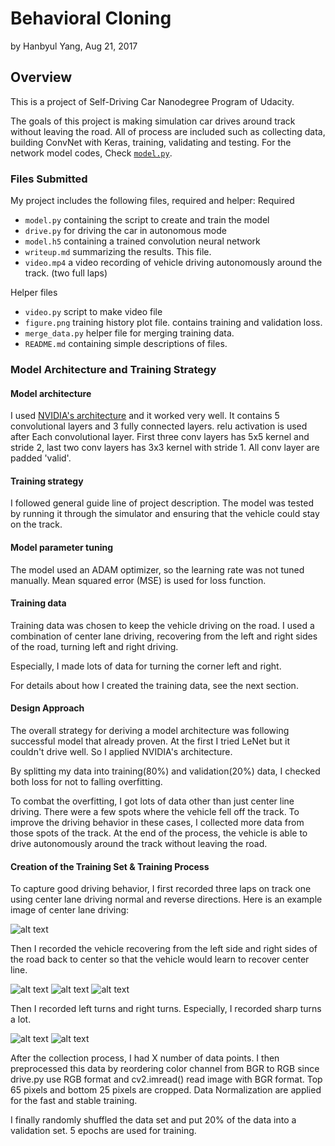 # **Behavioral Cloning** 
by Hanbyul Yang, Aug 21, 2017

## Overview

This is a project of Self-Driving Car Nanodegree Program of Udacity.

The goals of this project is making simulation car drives around track without leaving the road. All of process are included such as collecting data, building ConvNet with Keras, training, validating and testing.
For the network model codes, Check [`model.py`](./model.py).

[//]: # (Image References)

[image1]: ./examples/placeholder.png "Model Visualization"
[image2]: ./examples/placeholder.png "Grayscaling"
[image3]: ./examples/placeholder_small.png "Recovery Image"
[image4]: ./examples/placeholder_small.png "Recovery Image"
[image5]: ./examples/placeholder_small.png "Recovery Image"
[image6]: ./examples/placeholder_small.png "Normal Image"
[image7]: ./examples/placeholder_small.png "Flipped Image"


### Files Submitted 
My project includes the following files, required and helper:
Required
- `model.py` containing the script to create and train the model
- `drive.py` for driving the car in autonomous mode
- `model.h5` containing a trained convolution neural network 
- `writeup.md` summarizing the results. This file. 
- `video.mp4` a video recording of vehicle driving autonomously around the track. (two full laps)

Helper files
- `video.py` script to make video file
- `figure.png` training history plot file. contains training and validation loss.
- `merge_data.py` helper file for merging training data.
- `README.md` containing simple descriptions of files.

### Model Architecture and Training Strategy

#### Model architecture 

I used [NVIDIA's architecture](https://devblogs.nvidia.com/parallelforall/deep-learning-self-driving-cars/) and it worked very well. It contains 5 convolutional layers and 3 fully connected layers. relu activation is used after Each convolutional layer. First three conv layers has 5x5 kernel and stride 2, last two conv layers has 3x3 kernel with stride 1. All conv layer are padded 'valid'.

#### Training strategy

I followed general guide line of project description.
The model was tested by running it through the simulator and ensuring that the vehicle could stay on the track.

#### Model parameter tuning

The model used an ADAM optimizer, so the learning rate was not tuned manually. Mean squared error (MSE) is used for loss function.

#### Training data

Training data was chosen to keep the vehicle driving on the road. I used a combination of center lane driving, recovering from the left and right sides of the road, turning left and right driving. 

Especially, I made lots of data for turning the corner left and right.

For details about how I created the training data, see the next section. 

#### Design Approach

The overall strategy for deriving a model architecture was following successful model that already proven. At the first I tried LeNet but it couldn't drive well. So I applied NVIDIA's architecture.

By splitting my data into training(80%) and validation(20%) data, I checked both loss for not to falling overfitting.

To combat the overfitting, I got lots of data other than just center line driving.
There were a few spots where the vehicle fell off the track. To improve the driving behavior in these cases, I collected more data from those spots of the track.
At the end of the process, the vehicle is able to drive autonomously around the track without leaving the road.

#### Creation of the Training Set & Training Process

To capture good driving behavior, I first recorded three laps on track one using center lane driving normal and reverse directions. Here is an example image of center lane driving:

![alt text][image2]

Then I recorded the vehicle recovering from the left side and right sides of the road back to center so that the vehicle would learn to recover center line. 

![alt text][image3]
![alt text][image4]
![alt text][image5]

Then I recorded left turns and right turns. Especially, I recorded sharp turns a lot.

![alt text][image6]
![alt text][image7]

After the collection process, I had X number of data points. I then preprocessed this data by reordering color channel from BGR to RGB since drive.py use RGB format and cv2.imread() read image with BGR format. Top 65 pixels and bottom 25 pixels are cropped. Data Normalization are applied for the fast and stable training.

I finally randomly shuffled the data set and put 20% of the data into a validation set. 
5 epochs are used for training.
